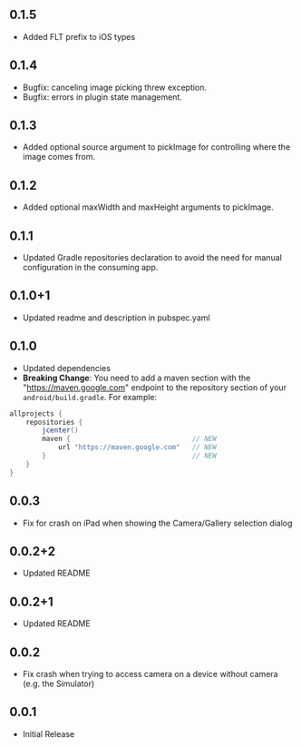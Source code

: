 ## 0.1.5

* Added FLT prefix to iOS types

## 0.1.4

* Bugfix: canceling image picking threw exception.
* Bugfix: errors in plugin state management.

## 0.1.3

* Added optional source argument to pickImage for controlling where the image comes from.

## 0.1.2

* Added optional maxWidth and maxHeight arguments to pickImage.

## 0.1.1

* Updated Gradle repositories declaration to avoid the need for manual configuration
  in the consuming app.

## 0.1.0+1

* Updated readme and description in pubspec.yaml

## 0.1.0

* Updated dependencies
* **Breaking Change**: You need to add a maven section with the "https://maven.google.com" endpoint to the repository section of your `android/build.gradle`. For example:
```gradle
allprojects {
    repositories {
        jcenter()
        maven {                              // NEW
            url "https://maven.google.com"   // NEW
        }                                    // NEW
    }
}
```

## 0.0.3

* Fix for crash on iPad when showing the Camera/Gallery selection dialog

## 0.0.2+2

* Updated README

## 0.0.2+1

* Updated README

## 0.0.2

* Fix crash when trying to access camera on a device without camera (e.g. the Simulator)

## 0.0.1

* Initial Release

